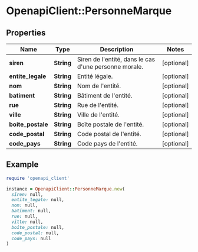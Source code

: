# OpenapiClient::PersonneMarque

## Properties

| Name | Type | Description | Notes |
| ---- | ---- | ----------- | ----- |
| **siren** | **String** | Siren de l&#39;entité, dans le cas d&#39;une personne morale. | [optional] |
| **entite_legale** | **String** | Entité légale. | [optional] |
| **nom** | **String** | Nom de l&#39;entité. | [optional] |
| **batiment** | **String** | Bâtiment de l&#39;entité. | [optional] |
| **rue** | **String** | Rue de l&#39;entité. | [optional] |
| **ville** | **String** | Ville de l&#39;entité. | [optional] |
| **boite_postale** | **String** | Boîte postale de l&#39;entité. | [optional] |
| **code_postal** | **String** | Code postal de l&#39;entité. | [optional] |
| **code_pays** | **String** | Code pays de l&#39;entité. | [optional] |

## Example

```ruby
require 'openapi_client'

instance = OpenapiClient::PersonneMarque.new(
  siren: null,
  entite_legale: null,
  nom: null,
  batiment: null,
  rue: null,
  ville: null,
  boite_postale: null,
  code_postal: null,
  code_pays: null
)
```

